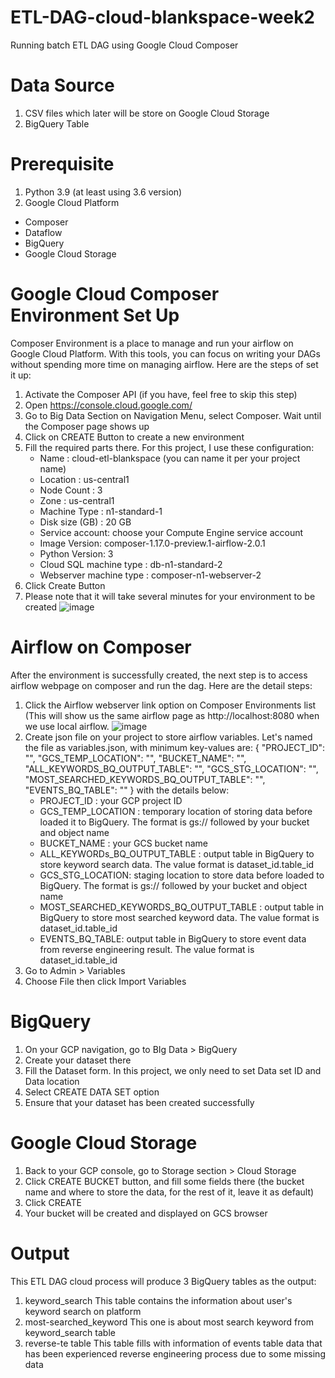 # ETL-DAG-cloud-blankspace-week2
Running batch ETL DAG using Google Cloud Composer

# Data Source
1. CSV files which later will be store on Google Cloud Storage
2. BigQuery Table

# Prerequisite
1. Python 3.9 (at least using 3.6 version)
2. Google Cloud Platform
  - Composer
  - Dataflow
  - BigQuery
  - Google Cloud Storage
 
# Google Cloud Composer Environment Set Up
Composer Environment is a place to manage and run your airflow on Google Cloud Platform. With this tools, you can focus on writing your DAGs without spending more time on managing airflow.
Here are the steps of set it up:
1. Activate the Composer API (if you have, feel free to skip this step)
2. Open https://console.cloud.google.com/
3. Go to Big Data Section on Navigation Menu, select Composer. Wait until the Composer page shows up
4. Click on CREATE Button to create a new environment
5. Fill the required parts there. For this project, I use these configuration:
   - Name : cloud-etl-blankspace (you can name it per your project name)
   - Location : us-central1
   - Node Count : 3
   - Zone : us-central1
   - Machine Type : n1-standard-1
   - Disk size (GB) : 20 GB
   - Service account: choose your Compute Engine service account
   - Image Version: composer-1.17.0-preview.1-airflow-2.0.1
   - Python Version: 3
   - Cloud SQL machine type : db-n1-standard-2
   - Webserver machine type : composer-n1-webserver-2
  6. Click Create Button
  7. Please note that it will take several minutes for your environment to be created
  ![image](https://user-images.githubusercontent.com/59094767/124632868-ea35c400-deae-11eb-94dd-a147e8f9454a.png)


# Airflow on Composer
After the environment is successfully created, the next step is to access airflow webpage on composer and run the dag. Here are the detail steps:
1. Click the Airflow webserver link option on Composer Environments list (This will show us the     same airflow page as http://localhost:8080 when we use local airflow.
![image](https://user-images.githubusercontent.com/59094767/124639450-61bb2180-deb6-11eb-86d1-7e6bae40a1ca.png)
2. Create json file on your project to store airflow variables. Let's named the file as variables.json, with minimum key-values are:
   {
   "PROJECT_ID": "",
   "GCS_TEMP_LOCATION": "",
   "BUCKET_NAME": "",
   "ALL_KEYWORDS_BQ_OUTPUT_TABLE": "",
   "GCS_STG_LOCATION": "",
   "MOST_SEARCHED_KEYWORDS_BQ_OUTPUT_TABLE": "",
   "EVENTS_BQ_TABLE": ""
   }
   with the details below:
   - PROJECT_ID : your GCP project ID
   - GCS_TEMP_LOCATION : temporary location of storing data before loaded it to BigQuery. The     format is gs:// followed by your bucket and object name
   - BUCKET_NAME : your GCS bucket name
   - ALL_KEYWORDs_BQ_OUTPUT_TABLE : output table in BigQuery to store keyword search data. The value format is dataset_id.table_id
   - GCS_STG_LOCATION: staging location to store data before loaded to BigQuery. The format is gs:// followed by your bucket and object name
   - MOST_SEARCHED_KEYWORDS_BQ_OUTPUT_TABLE : output table in BigQuery to store most searched keyword data. The value format is dataset_id.table_id
   - EVENTS_BQ_TABLE: output table in BigQuery to store event data from reverse engineering result. The value format is dataset_id.table_id
  3. Go to Admin > Variables
  4. Choose File then click Import Variables

# BigQuery
1. On your GCP navigation, go to BIg Data > BigQuery
2. Create your dataset there
3. Fill the Dataset form. In this project, we only need to set Data set ID and Data location
4. Select CREATE DATA SET option
5. Ensure that your dataset has been created successfully

# Google Cloud Storage
1. Back to your GCP console, go to Storage section > Cloud Storage
2. Click CREATE BUCKET button, and fill some fields there (the bucket name and where to store the data, for the rest of it, leave it as default)
3. Click CREATE
4. Your bucket will be created and displayed on GCS browser

# Output 
This ETL DAG cloud process will produce 3 BigQuery tables as the output:
1. keyword_search
   This table contains the information about user's keyword search on platform
2. most-searched_keyword
   This one is about most search keyword from keyword_search table
3. reverse-te table 
  This table fills with information of events table data that has been experienced reverse engineering process due to some missing data
